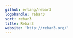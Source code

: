 ```yaml
---
github: erlang/rebar3
logohandle: rebar3
sort: rebar3
title: Rebar3
website: 'http://rebar3.org/'
---
```

